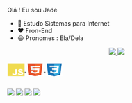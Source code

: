 Olá ! Eu sou Jade 

-  🌱 Estudo Sistemas para Internet
-  ❤️ Fron-End
-  😄 Pronomes : Ela/Dela

<div align="center">
  <a href="https://github.com/jadeazevedopedro">
  <img height="180cm" src="https://github-readme-stats.vercel.app/api?username=jadeazevedopedro&show_icons=true&theme=radical&include_all_commits=true&count_private=true"/>
  <img height="145cm" src="https://github-readme-stats.vercel.app/api/top-langs/?username=jadeazevedopedro&layout=compact&langs_count=7&theme=radical"/>
</div>
<div style="display: inline_block"><br>
<img align="center" alt="Jade-Js" height="30" width="40" src="https://raw.githubusercontent.com/devicons/devicon/master/icons/javascript/javascript-plain.svg">
<img align="center" alt="Jade-HTML" height="30" width="40" src="https://raw.githubusercontent.com/devicons/devicon/master/icons/html5/html5-original.svg">
<img align="center" alt="Jade-CSS" height="30" width="40" src="https://raw.githubusercontent.com/devicons/devicon/master/icons/css3/css3-original.svg">
</div>
  
  
##
 
  
<div> 
  
  <a href="https://instagram.com/jadenovaispedro" target="_blank"><img src="https://img.shields.io/badge/-Instagram-%23E4405F?style=for-the-badge&logo=instagram&logoColor=white" target="_blank"></a>
 <a href="https://discord.gg/Jadeazevedo#8164" target="_blank"><img src="https://img.shields.io/badge/Discord-7289DA?style=for-the-badge&logo=discord&logoColor=white" target="_blank"></a> 
  <a href = "mailto:jadeazevedopedro@gmail.com"><img src="https://img.shields.io/badge/-Gmail-%23333?style=for-the-badge&logo=gmail&logoColor=white" target="_blank"></a>
  <a href="https://www.linkedin.com/in/jadeazevedopedro/" target="_blank"><img src="https://img.shields.io/badge/-LinkedIn-%230077B5?style=for-the-badge&logo=linkedin&logoColor=white" target="_blank"></a> 
 
</div>
  

